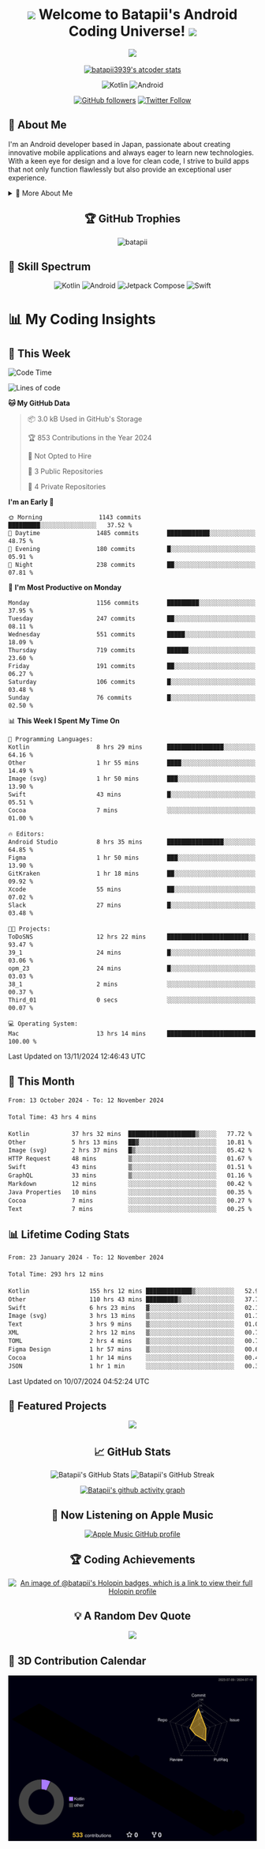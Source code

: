 <h1 align="center">
  <img src="https://media.giphy.com/media/hvRJCLFzcasrR4ia7z/giphy.gif" width="28">
  Welcome to Batapii's Android Coding Universe!
  <img src="https://media.giphy.com/media/hvRJCLFzcasrR4ia7z/giphy.gif" width="28">
</h1>

<p align="center">
  <img src="https://readme-typing-svg.herokuapp.com/?lines=Android+Developer+in+Japan;Always%20learning%20new%20things&font=Fira%20Code&center=true&width=440&height=45&color=f75c7e&vCenter=true&size=22">
</p>

<div align="center">

[![batapii3939's atcoder stats](https://atcoder-readme-stats.vercel.app/stats/batapii3939?theme=dark&show_history=5&width=450)](https://github.com/iwbc-mzk/atcoder-readme-stats)

![Kotlin](https://img.shields.io/badge/Kotlin-★☆☆☆☆☆☆☆☆☆-brightgreen)
![Android](https://img.shields.io/badge/Android-★☆☆☆☆☆☆☆☆☆-brightgreen)

  
[![GitHub followers](https://img.shields.io/github/followers/batapii?style=social)](https://github.com/batapii)
[![Twitter Follow](https://img.shields.io/twitter/follow/batapii?style=social)](https://twitter.com/batapii3939)

</div>

## 🚀 About Me
I'm an Android developer based in Japan, passionate about creating innovative mobile applications and always eager to learn new technologies. With a keen eye for design and a love for clean code, I strive to build apps that not only function flawlessly but also provide an exceptional user experience.

<details>
<summary>🌟 More About Me</summary>

- 🔭 I'm currently working on revolutionizing mobile productivity apps
- 🌱 I'm currently learning Kotlin Multiplatform and Jetpack Compose
- 👯 I'm looking to collaborate on open-source Android projects

</details>

<h2 align="center">🏆 GitHub Trophies</h2>
<p align="center">
  <img src="https://github-profile-trophy.vercel.app/?username=batapii&theme=nord&column=7&no-frame=true&no-bg=true&rank=SECRET,SSS,SS,S,AAA,AA,A,B,C,?" alt="batapii" />
</p>

## 🌈 Skill Spectrum

<div align="center">

![Kotlin](https://img.shields.io/badge/Kotlin-0095D5?style=for-the-badge&logo=kotlin&logoColor=white)
![Android](https://img.shields.io/badge/Android-3DDC84?style=for-the-badge&logo=android&logoColor=white)
![Jetpack Compose](https://img.shields.io/badge/Jetpack%20Compose-4285F4?style=for-the-badge&logo=jetpackcompose&logoColor=white)
![Swift](https://img.shields.io/badge/Swift-FA7343?style=for-the-badge&logo=swift&logoColor=white)

</div>


# 📊 My Coding Insights

## 📅 This Week
<!--START_SECTION:waka-week-->
![Code Time](http://img.shields.io/badge/Code%20Time-295%20hrs%2011%20mins-blue)

![Lines of code](https://img.shields.io/badge/From%20Hello%20World%20I%27ve%20Written-244.4%20thousand%20lines%20of%20code-blue)

**🐱 My GitHub Data** 

> 📦 3.0 kB Used in GitHub's Storage 
 > 
> 🏆 853 Contributions in the Year 2024
 > 
> 🚫 Not Opted to Hire
 > 
> 📜 3 Public Repositories 
 > 
> 🔑 4 Private Repositories 
 > 
**I'm an Early 🐤** 

```text
🌞 Morning                1143 commits        █████████░░░░░░░░░░░░░░░░   37.52 % 
🌆 Daytime                1485 commits        ████████████░░░░░░░░░░░░░   48.75 % 
🌃 Evening                180 commits         █░░░░░░░░░░░░░░░░░░░░░░░░   05.91 % 
🌙 Night                  238 commits         ██░░░░░░░░░░░░░░░░░░░░░░░   07.81 % 
```
📅 **I'm Most Productive on Monday** 

```text
Monday                   1156 commits        █████████░░░░░░░░░░░░░░░░   37.95 % 
Tuesday                  247 commits         ██░░░░░░░░░░░░░░░░░░░░░░░   08.11 % 
Wednesday                551 commits         █████░░░░░░░░░░░░░░░░░░░░   18.09 % 
Thursday                 719 commits         ██████░░░░░░░░░░░░░░░░░░░   23.60 % 
Friday                   191 commits         ██░░░░░░░░░░░░░░░░░░░░░░░   06.27 % 
Saturday                 106 commits         █░░░░░░░░░░░░░░░░░░░░░░░░   03.48 % 
Sunday                   76 commits          █░░░░░░░░░░░░░░░░░░░░░░░░   02.50 % 
```


📊 **This Week I Spent My Time On** 

```text
💬 Programming Languages: 
Kotlin                   8 hrs 29 mins       ████████████████░░░░░░░░░   64.16 % 
Other                    1 hr 55 mins        ████░░░░░░░░░░░░░░░░░░░░░   14.49 % 
Image (svg)              1 hr 50 mins        ███░░░░░░░░░░░░░░░░░░░░░░   13.90 % 
Swift                    43 mins             █░░░░░░░░░░░░░░░░░░░░░░░░   05.51 % 
Cocoa                    7 mins              ░░░░░░░░░░░░░░░░░░░░░░░░░   01.00 % 

🔥 Editors: 
Android Studio           8 hrs 35 mins       ████████████████░░░░░░░░░   64.85 % 
Figma                    1 hr 50 mins        ███░░░░░░░░░░░░░░░░░░░░░░   13.90 % 
GitKraken                1 hr 18 mins        ██░░░░░░░░░░░░░░░░░░░░░░░   09.92 % 
Xcode                    55 mins             ██░░░░░░░░░░░░░░░░░░░░░░░   07.02 % 
Slack                    27 mins             █░░░░░░░░░░░░░░░░░░░░░░░░   03.48 % 

🐱‍💻 Projects: 
ToDoSNS                  12 hrs 22 mins      ███████████████████████░░   93.47 % 
39_1                     24 mins             █░░░░░░░░░░░░░░░░░░░░░░░░   03.06 % 
opm_23                   24 mins             █░░░░░░░░░░░░░░░░░░░░░░░░   03.03 % 
38_1                     2 mins              ░░░░░░░░░░░░░░░░░░░░░░░░░   00.37 % 
Third_01                 0 secs              ░░░░░░░░░░░░░░░░░░░░░░░░░   00.07 % 

💻 Operating System: 
Mac                      13 hrs 14 mins      █████████████████████████   100.00 % 
```


 Last Updated on 13/11/2024 12:46:43 UTC
<!--END_SECTION:waka-week-->

## 📅 This Month
<!--START_SECTION:wakamonth-->

```txt
From: 13 October 2024 - To: 12 November 2024

Total Time: 43 hrs 4 mins

Kotlin            37 hrs 32 mins  ███████████████████▒░░░░░   77.72 %
Other             5 hrs 13 mins   ██▓░░░░░░░░░░░░░░░░░░░░░░   10.81 %
Image (svg)       2 hrs 37 mins   █▒░░░░░░░░░░░░░░░░░░░░░░░   05.42 %
HTTP Request      48 mins         ▒░░░░░░░░░░░░░░░░░░░░░░░░   01.67 %
Swift             43 mins         ▒░░░░░░░░░░░░░░░░░░░░░░░░   01.51 %
GraphQL           33 mins         ▒░░░░░░░░░░░░░░░░░░░░░░░░   01.16 %
Markdown          12 mins         ░░░░░░░░░░░░░░░░░░░░░░░░░   00.42 %
Java Properties   10 mins         ░░░░░░░░░░░░░░░░░░░░░░░░░   00.35 %
Cocoa             7 mins          ░░░░░░░░░░░░░░░░░░░░░░░░░   00.27 %
Text              7 mins          ░░░░░░░░░░░░░░░░░░░░░░░░░   00.25 %
```

<!--END_SECTION:wakamonth-->

## 📊 Lifetime Coding Stats

<!--START_SECTION:wakaalltime-->

```txt
From: 23 January 2024 - To: 12 November 2024

Total Time: 293 hrs 12 mins

Kotlin                 155 hrs 12 mins █████████████▒░░░░░░░░░░░   52.93 %
Other                  110 hrs 43 mins █████████▒░░░░░░░░░░░░░░░   37.76 %
Swift                  6 hrs 23 mins   ▓░░░░░░░░░░░░░░░░░░░░░░░░   02.18 %
Image (svg)            3 hrs 13 mins   ▒░░░░░░░░░░░░░░░░░░░░░░░░   01.10 %
Text                   3 hrs 9 mins    ▒░░░░░░░░░░░░░░░░░░░░░░░░   01.08 %
XML                    2 hrs 12 mins   ▒░░░░░░░░░░░░░░░░░░░░░░░░   00.75 %
TOML                   2 hrs 4 mins    ▒░░░░░░░░░░░░░░░░░░░░░░░░   00.71 %
Figma Design           1 hr 57 mins    ▒░░░░░░░░░░░░░░░░░░░░░░░░   00.67 %
Cocoa                  1 hr 14 mins    ░░░░░░░░░░░░░░░░░░░░░░░░░   00.43 %
JSON                   1 hr 1 min      ░░░░░░░░░░░░░░░░░░░░░░░░░   00.35 %
```

<!--END_SECTION:wakaalltime-->

Last Updated on 10/07/2024 04:52:24 UTC

## 🌟 Featured Projects

<div align="center">
  <a href="https://github.com/batapii/ToDoSNS">
    <img src="https://github-readme-stats.vercel.app/api/pin/?username=batapii&repo=ToDoSNS&theme=radical" />
  </a>

## 📈 GitHub Stats

<div align="center">
  <img src="https://github-readme-stats.vercel.app/api?username=batapii&show_icons=true&theme=radical" alt="Batapii's GitHub Stats" />
  <img src="https://github-readme-streak-stats.herokuapp.com/?user=batapii&theme=radical" alt="Batapii's GitHub Streak" />
  
[![Batapii's github activity graph](https://github-readme-activity-graph.vercel.app/graph?username=batapii&theme=react-dark)](https://github.com/ashutosh00710/github-readme-activity-graph)
</div>

## 🎵 Now Listening on Apple Music

<div align="center">
  
[![Apple Music GitHub profile](https://music-profile.rayriffy.com/theme/dark.svg?uid=001005.6598667d2ffd4a10a4f429edd0ba24c4.1156)](https://github.com/rayriffy/apple-music-github-profile)

</div>


## 🏆 Coding Achievements

<div align="center">

[![An image of @batapii's Holopin badges, which is a link to view their full Holopin profile](https://holopin.me/batapii)](https://holopin.io/@batapii)

</div>

## 💡 A Random Dev Quote

<div align="center">

![](https://quotes-github-readme.vercel.app/api?type=horizontal&theme=radical)

</div>

</div>

## 🚀 3D Contribution Calendar

<div align="center">
  
![](./profile-3d-contrib/profile-night-rainbow.svg)

</div>
